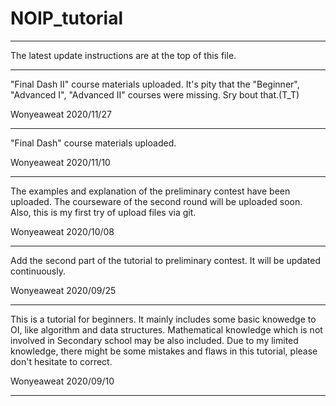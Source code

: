 # NOIP_tutorial

---

The latest update instructions are at the top of this file.

---

"Final Dash II" course materials uploaded.
It's pity that the "Beginner", "Advanced I", "Advanced II" courses were missing. Sry bout that.(T_T)

Wonyeaweat 2020/11/27

---

"Final Dash" course materials uploaded.

Wonyeaweat 2020/11/10

---

The examples and explanation of the preliminary contest have been uploaded. The courseware of the second round will be uploaded soon. Also, this is my first try of upload files via git. 

Wonyeaweat 2020/10/08

--- 

Add the second part of the tutorial to preliminary contest. It will be updated continuously.

Wonyeaweat 2020/09/25

---

This is a tutorial for beginners. It mainly includes some basic knowedge to OI, like algorithm and data structures. Mathematical knowledge which is not involved in Secondary school may be also included. Due to my limited knowledge, there might be some mistakes and flaws in this tutorial, please don't hesitate to correct. 

Wonyeaweat 2020/09/10

---




